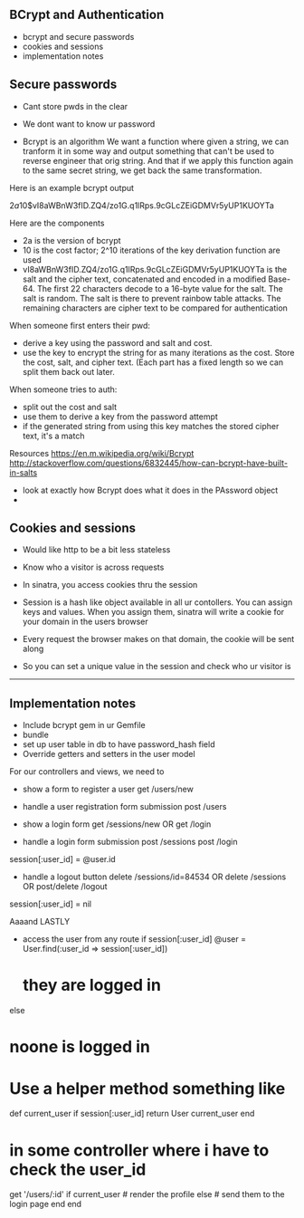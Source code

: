 BCrypt and Authentication
----------------------------------
- bcrypt and secure passwords
- cookies and sessions
- implementation notes

Secure passwords
----------------------------------
- Cant store pwds in the clear
- We dont want to know ur password

- Bcrypt is an algorithm
We want a function where given a string, we can tranform it in some way and output something that can't be used to reverse engineer that orig string. And that if we apply this function again to the same secret string, we get back the same transformation.

Here is an example bcrypt output

$2a$10$vI8aWBnW3fID.ZQ4/zo1G.q1lRps.9cGLcZEiGDMVr5yUP1KUOYTa

Here are the components

- 2a is the version of bcrypt
- 10 is the cost factor; 2^10 iterations of the key derivation function are used
- vI8aWBnW3fID.ZQ4/zo1G.q1lRps.9cGLcZEiGDMVr5yUP1KUOYTa is the salt and the cipher text, concatenated and encoded in a modified Base-64. The first 22 characters decode to a 16-byte value for the salt. The salt is random.  The salt is there to prevent rainbow table attacks. The remaining characters are cipher text to be compared for authentication

When someone first enters their pwd:
- derive a key using the password and salt and cost.
- use the key to encrypt the string for as many iterations as the cost. Store the cost, salt, and cipher text. (Each part has a fixed length so we can split them back out later.

When someone tries to auth:
- split out the cost and salt
- use them to derive a key from the password attempt
- if the generated string from using this key matches the stored cipher text, it's a match

Resources
https://en.m.wikipedia.org/wiki/Bcrypt
http://stackoverflow.com/questions/6832445/how-can-bcrypt-have-built-in-salts
- look at exactly how Bcrypt does what it does in the PAssword object
-


Cookies and sessions
----------------------------------
- Would like http to be a bit less stateless
- Know who a visitor is across requests
- In sinatra, you access cookies thru the session

- Session is a hash like object available in all ur contollers. You can assign keys and values. When you assign them, sinatra will write a cookie for your domain in the users browser

- Every request the browser makes on that domain, the cookie will be sent along

- So you can set a unique value in the session and check who ur visitor is


----------------------------------
Implementation notes
----------------------------------

- Include bcrypt gem in ur Gemfile
- bundle
- set up user table in db to have password_hash field
- Override getters and setters in the user model

For our controllers and views, we need to

- show a form to register a user
get /users/new

- handle a user registration form submission
post /users

- show a login form
get /sessions/new
OR
get /login

- handle a login form submission
post /sessions
post /login

session[:user_id] = @user.id

- handle a logout button
delete /sessions/id=84534
OR
delete /sessions
OR
post/delete /logout

session[:user_id] = nil

Aaaand LASTLY

- access the user from any route
if session[:user_id]
  @user = User.find(:user_id => session[:user_id])
  # they are logged in
else
  # noone is logged in

# Use a helper method something like

def current_user
  if session[:user_id]
    return User
  current_user
end

# in some controller where i have to check the user_id

get '/users/:id'
  if current_user
    # render the profile
  else
    # send them to the login page
  end
end
